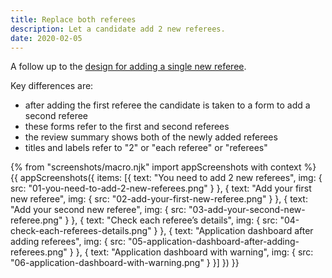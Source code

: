 ```yaml
---
title: Replace both referees
description: Let a candidate add 2 new referees.
date: 2020-02-05
---
```


A follow up to the [design for adding a single new referee](/apply-for-teacher-training/add-a-new-referee).

Key differences are:
* after adding the first referee the candidate is taken to a form to add a second referee
* these forms refer to the first and second referees
* the review summary shows both of the newly added referees
* titles and labels refer to "2" or "each referee" or "referees"

{% from "screenshots/macro.njk" import appScreenshots with context %}
{{ appScreenshots({
  items: [{
    text: "You need to add 2 new referees",
    img: { src: "01-you-need-to-add-2-new-referees.png" }
  }, {
    text: "Add your first new referee",
    img: { src: "02-add-your-first-new-referee.png" }
  }, {
    text: "Add your second new referee",
    img: { src: "03-add-your-second-new-referee.png" }
  }, {
    text: "Check each referee’s details",
    img: { src: "04-check-each-referees-details.png" }
  }, {
    text: "Application dashboard after adding referees",
    img: { src: "05-application-dashboard-after-adding-referees.png" }
  }, {
    text: "Application dashboard with warning",
    img: { src: "06-application-dashboard-with-warning.png" }
  }]
}) }}
